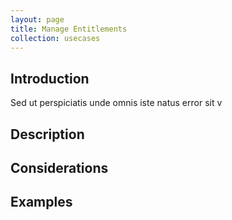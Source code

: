 ```yaml
---
layout: page
title: Manage Entitlements
collection: usecases
---
```


## Introduction

Sed ut perspiciatis unde omnis iste natus error sit v

## Description

## Considerations

## Examples
